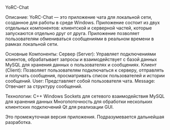 YoRC-Chat

Описание:
YoRC-Chat — это приложение чата для локальной сети, созданное для работы в среде Windows. 
Приложение состоит из двух отдельных компонентов: клиентской и серверной частей, которые запускаются отдельно друг от друга. 
Приложение позволяет пользователям обмениваться сообщениями в реальном времени в рамках локальной сети.

Основные Компоненты:
Сервер (Server): Управляет подключениями клиентов, обрабатывает запросы и взаимодействует с базой данных MySQL для хранения данных о пользователях и сообщениях.
Клиент (Client): Позволяет пользователям подключаться к серверу, отправлять и получать сообщения, просматривать список пользователей и истории сообщений.
User: Представляет собой пользователя чата.
Message: Отвечает за структуру сообщений.

Технологии:
C++
Windows Sockets для сетевого взаимодействия
MySQL для хранения данных
Многопоточность для обработки нескольких клиентских подключений
Qt для реализации GUI.

Это промежуточная версия приложения. Подразумевается дальнейшая разработка.
